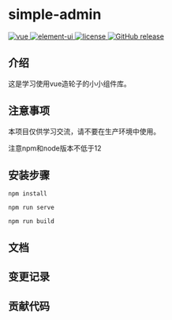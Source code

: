 
# simple-admin
<a href="https://github.com/vuejs/vue">
    <img src="https://img.shields.io/badge/vue-2.6.11-brightgreen.svg" alt="vue">
  </a>
  <a href="https://github.com/ElemeFE/element">
    <img src="https://img.shields.io/badge/element--ui-2.15.5-brightgreen.svg" alt="element-ui">
  </a>
  <a href="https://github.com/lin-xin/vue-manage-system/blob/master/LICENSE">
    <img src="https://img.shields.io/github/v/release/zbx/simple-admin?logo=1.0.0&style=for-the-badge" alt="license">
  </a>
  <a href="https://github.com/zbx940604035/simple-admin/releases/">
    <img src="https://img.shields.io/badge/simple--admin-1.0-brightgreen" alt="GitHub release">
  </a>
  <!-- <a href="https://lin-xin.gitee.io/example/work/#/donate">
    <img src="https://img.shields.io/badge/%24-donate-ff69b4.svg" alt="donate">
  </a> -->

## 介绍

这是学习使用vue造轮子的小小组件库。

## 注意事项

本项目仅供学习交流，请不要在生产环境中使用。

注意npm和node版本不低于12

## 安装步骤
```
npm install

npm run serve

npm run build

```

## 文档

## 变更记录

## 贡献代码